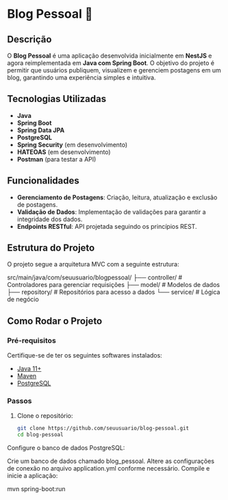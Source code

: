 # Blog Pessoal 🚀  

## Descrição  
O **Blog Pessoal** é uma aplicação desenvolvida inicialmente em **NestJS** e agora reimplementada em **Java com Spring Boot**. O objetivo do projeto é permitir que usuários publiquem, visualizem e gerenciem postagens em um blog, garantindo uma experiência simples e intuitiva.  

## Tecnologias Utilizadas  
- **Java**  
- **Spring Boot**  
- **Spring Data JPA**  
- **PostgreSQL**  
- **Spring Security** (em desenvolvimento)  
- **HATEOAS** (em desenvolvimento)  
- **Postman** (para testar a API)  

## Funcionalidades  
- **Gerenciamento de Postagens**: Criação, leitura, atualização e exclusão de postagens.  
- **Validação de Dados**: Implementação de validações para garantir a integridade dos dados.  
- **Endpoints RESTful**: API projetada seguindo os princípios REST.  

## Estrutura do Projeto  
O projeto segue a arquitetura MVC com a seguinte estrutura:

src/main/java/com/seuusuario/blogpessoal/
├── controller/ # Controladores para gerenciar requisições
├── model/ # Modelos de dados
├── repository/ # Repositórios para acesso a dados
└── service/ # Lógica de negócio


## Como Rodar o Projeto  

### Pré-requisitos  
Certifique-se de ter os seguintes softwares instalados:  
- [Java 11+](https://www.oracle.com/java/technologies/javase-jdk11-downloads.html)  
- [Maven](https://maven.apache.org/download.cgi)  
- [PostgreSQL](https://www.postgresql.org/download/)  

### Passos  
1. Clone o repositório:  
   ```bash  
   git clone https://github.com/seuusuario/blog-pessoal.git  
   cd blog-pessoal

Configure o banco de dados PostgreSQL:

Crie um banco de dados chamado blog_pessoal.
Altere as configurações de conexão no arquivo application.yml conforme necessário.
Compile e inicie a aplicação:

mvn spring-boot:run
